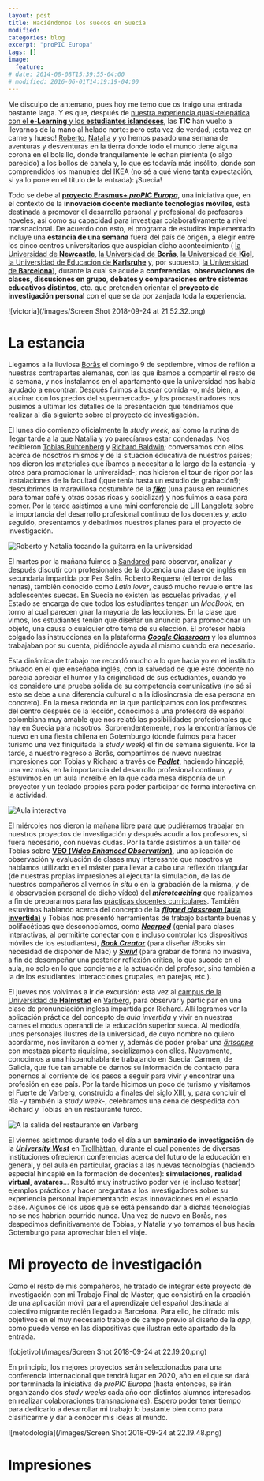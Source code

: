 ```yaml
---
layout: post
title: Haciéndonos los suecos en Suecia
modified:
categories: blog
excerpt: "proPIC Europa"
tags: []
image:
  feature:
# date: 2014-08-08T15:39:55-04:00
# modified: 2016-06-01T14:19:19-04:00
---
```

Me disculpo de antemano, pues hoy me temo que os traigo una entrada bastante larga. Y es que, después de <a href="https://immalopez.github.io/blog/e-learning-1/" target="_blank">nuestra experiencia quasi-telepática con el **e-Learning** y los **estudiantes islandeses**</a>, las **TIC** han vuelto a llevarnos de la mano al helado norte: pero esta vez de verdad, ¡esta vez en carne y hueso! <a href="http://rlarizbeascoa.blogspot.com/?m=1" target="_blank"> Roberto</a>,  <a href="http://elementalblogele.blogspot.com/?m=1" target="_blank">Natalia</a> y yo hemos pasado una semana de aventuras y desventuras en la tierra donde todo el mundo tiene alguna corona en el bolsillo, donde tranquilamente le echan pimienta (o algo parecido) a los bollos de canela y, lo que es todavía más insólito, donde son comprendidos los manuales del IKEA (no sé a qué viene tanta expectación, si ya lo pone en el título de la entrada): ¡Suecia!

Todo se debe al <a href="http://www.propiceuropa.com" target="_blank">**proyecto Erasmus+ _proPIC Europa_**</a>, una iniciativa que, en el contexto de la **innovación docente mediante tecnologías móviles**, está destinada a promover el desarrollo personal y profesional de profesores noveles, así como su capacidad para investigar colaborativamente a nivel transnacional. De acuerdo con esto, el programa de estudios implementado incluye una **estancia de una semana** fuera del país de origen, a elegir entre los cinco centros universitarios que auspician dicho acontecimiento ( <a href="http://www.propiceuropa.com/university-of-newcastle-upon-tyne.html" target="_blank">la Universidad de **Newcastle**</a>, <a href="http://www.propiceuropa.com/houmlgskolan-i-borarings.html" target="_blank">la Universidad de **Borås**</a>, <a href="http://www.propiceuropa.com/christian-albrechts-universitaumlt-zu-kiel.html" target="_blank">la Universidad de **Kiel**</a>, <a href="http://www.propiceuropa.com/paumldagogische-hochschule-karlsruhe.html" target="_blank">la Universidad de Educación de **Karlsruhe**</a> y, por supuesto, <a href="http://www.propiceuropa.com/universitat-de-barcelona.html" target="_blank">la Universidad de **Barcelona**</a>), durante la cual se acude a **conferencias**, **observaciones de clases**, **discusiones en grupo**, **debates y comparaciones entre sistemas educativos distintos**, etc. que pretenden orientar el **proyecto de investigación personal** con el que se da por zanjada toda la experiencia.

![victoria](/images/Screen Shot 2018-09-24 at 21.52.32.png)

# La estancia

Llegamos a la lluviosa <a href="https://es.wikipedia.org/wiki/Borås" target="_blank">Borås</a> el domingo 9 de septiembre, vimos de refilón a nuestras contrapartes alemanas, con las que íbamos a compartir el resto de la semana, y nos instalamos en el apartamento que la universidad nos había ayudado a encontrar. Después fuimos a buscar comida -o, más bien, a alucinar con los precios del supermercado-, y los procrastinadores nos pusimos a ultimar los detalles de la presentación que tendríamos que realizar al día siguiente sobre el proyecto de investigación.

El lunes dio comienzo oficialmente la _study week_, así como la rutina de llegar tarde a la que Natalia y yo parecíamos estar condenadas. Nos recibieron <a href="https://www.hb.se/en/Shortcuts/Contact/Employee/TRU/" target="_blank">Tobias Ruhtenberg</a> y <a href="https://www.hb.se/en/Shortcuts/Contact/Employee/RBA/" target="_blank">Richard Baldwin</a>; conversamos con ellos acerca de nosotros mismos y de la situación educativa de nuestros países; nos dieron los materiales que íbamos a necesitar a lo largo de la estancia -y otros para promocionar la universidad-; nos hicieron el tour de rigor por las instalaciones de la facultad (¡que tenía hasta un estudio de grabación!); descubrimos la maravillosa costumbre de la <a href="https://electricbluefood.com/fika-the-swedish-coffee-break/" target="_blank">**_fika_**</a> (una pausa en reuniones para tomar café y otras cosas ricas y socializar) y nos fuimos a casa para comer. Por la tarde asistimos a una mini conferencia de <a href="https://www.hb.se/en/Research/Research-Portal/Researchers/Langelotz-Lill/" target="_blank">Lill Langelotz</a> sobre la importancia del desarrollo profesional continuo de los docentes y, acto seguido, presentamos y debatimos nuestros planes para el proyecto de investigación.

![Roberto y Natalia tocando la guitarra en la universidad](/images/IMG_5839.JPG)

El martes por la mañana fuimos a <a href="https://en.wikipedia.org/wiki/Sandared" target="_blank">Sandared</a> para observar, analizar y después discutir con profesionales de la docencia una clase de inglés en secundaria impartida por Per Selin. Roberto Requena (el terror de las nenas), también conocido como _Latin lover_, causó mucho revuelo entre las adolescentes suecas. En Suecia no existen las escuelas privadas, y el Estado se encarga de que todos los estudiantes tengan un _MacBook_, en torno al cual parecen girar la mayoría de las lecciones. En la clase que vimos, los estudiantes tenían que diseñar un anuncio para promocionar un objeto, una causa o cualquier otro tema de su elección. El profesor había colgado las instrucciones en la plataforma <a href="https://edu.google.com/intl/es-419/k-12-solutions/classroom/?modal_active=none" target="_blank">**_Google Classroom_**</a> y los alumnos trabajaban por su cuenta, pidiéndole ayuda al mismo cuando era necesario.

Esta dinámica de trabajo me recordó mucho a lo que hacía yo en el instituto privado en el que enseñaba inglés, con la salvedad de que este docente no parecía apreciar el humor y la originalidad de sus estudiantes, cuando yo los considero una prueba sólida de su competencia comunicativa (no sé si esto se debe a una diferencia cultural o a la idiosincrasia de esa persona en concreto). En la mesa redonda en la que participamos con los profesores del centro después de la lección, conocimos a una profesora de español colombiana muy amable que nos relató las posibilidades profesionales que hay en Suecia para nosotros. Sorprendentemente, nos la encontraríamos de nuevo en una fiesta chilena en Gotemburgo (donde fuimos para hacer turismo una vez finiquitada la _study week_) el fin de semana siguiente. Por la tarde, a nuestro regreso a Borås, compartimos de nuevo nuestras impresiones con Tobias y Richard a través de <a href="https://padlet.com" target="_blank">**_Padlet_**</a>, haciendo hincapié, una vez más, en la importancia del desarrollo profesional continuo, y estuvimos en un aula increíble en la que cada mesa disponía de un proyector y un teclado propios para poder participar de forma interactiva en la actividad.

![Aula interactiva](/images/IMG_5834.JPG)

El miércoles nos dieron la mañana libre para que pudiéramos trabajar en nuestros proyectos de investigación y después acudir a los profesores, si fuera necesario, con nuevas dudas. Por la tarde asistimos a un taller de Tobias sobre <a href="https://www.veo-group.com" target="_blank">**VEO (_Video Enhanced Observation_)**</a>, una aplicación de observación y evaluación de clases muy interesante que nosotros ya habíamos utilizado en el máster para llevar a cabo una reflexión triangular (de nuestras propias impresiones al ejecutar la simulación, de las de nuestros compañeros al vernos _in situ_ o en la grabación de la misma, y de la observación personal de dicho vídeo) del <a href="https://en.wikipedia.org/wiki/Microteaching" target="_blank">**_microteaching_**</a> que realizamos a fin de prepararnos para las <a href="https://immalopez.github.io/blog/cierre-practicas/" target="_blank">prácticas docentes curriculares</a>. También estuvimos hablando acerca del concepto de la <a href="https://www.theflippedclassroom.es/what-is-innovacion-educativa/" target="_blank">**_flipped classroom_ (aula invertida)**</a> y Tobias nos presentó herramientas de trabajo bastante buenas y polifacéticas que desconocíamos, como <a href="https://nearpod.com/international?utm_expid=.ZVArKVVVQnSoco-KQvCRUw.1&utm_referrer=" target="_blank">**_Nearpod_**</a> (genial para clases interactivas, al permitirte conectar con e incluso controlar los dispositivos móviles de los estudiantes), <a href="https://bookcreator.com/2015/06/book-creator-for-windows-is-here/" target="_blank">_**Book Creator**_</a> (para diseñar _iBooks_ sin necesidad de disponer de Mac) y <a href="https://www.swivl.com" target="_blank">_**Swivl**_</a> (para grabar de forma no invasiva, a fin de desempeñar una posterior reflexión crítica, lo que sucede en el aula, no solo en lo que concierne a la actuación del profesor, sino también a la de los estudiantes: interacciones grupales, en parejas, etc.).

El jueves nos volvimos a ir de excursión: esta vez al <a href="https://campus.varberg.se" target="_blank">campus de la Universidad de **Halmstad**</a> en <a href="https://es.wikipedia.org/wiki/Varberg" target="_blank">Varberg</a>, para observar y participar en una clase de pronunciación inglesa impartida por Richard. Allí logramos ver la aplicación práctica del concepto de _aula invertida_ y vivir en nuestras carnes el modus operandi de la educación superior sueca. Al mediodía, unos personajes ilustres de la universidad, de cuyo nombre no quiero acordarme, nos invitaron a comer y, además de poder probar una <a href="https://es.wikipedia.org/wiki/Sopa_de_guisantes" target="_blank">_ärtsoppa_</a> con mostaza picante riquísima, socializamos con ellos. Nuevamente, conocimos a una hispanohablante trabajando en Suecia: Carmen, de Galicia, que fue tan amable de darnos su información de contacto para ponernos al corriente de los pasos a seguir para vivir y encontrar una profesión en ese país. Por la tarde hicimos un poco de turismo y visitamos el Fuerte de Varberg, construido a finales del siglo XIII, y, para concluir el día -y también la _study week_-, celebramos una cena de despedida con Richard y Tobias en un restaurante turco.

![A la salida del restaurante en Varberg](/images/41900436_2080705201959978_2742273048685051904_n.jpg)

El viernes asistimos durante todo el día a un **seminario de investigación** de la <a href="https://www.hv.se/en/" target="_blank">_**University West**_</a> en <a href="https://es.wikipedia.org/wiki/Trollhättan" target="_blank">Trollhättan</a>, durante el cual ponentes de diversas instituciones ofrecieron conferencias acerca del futuro de la educación en general, y del aula en particular, gracias a las nuevas tecnologías (haciendo especial hincapié en la formación de docentes): **simulaciones**, **realidad virtual**, **avatares**... Resultó muy instructivo poder ver (e incluso testear) ejemplos prácticos y hacer preguntas a los investigadores sobre su experiencia personal implementando estas innovaciones en el espacio clase. Algunos de los usos que se está pensando dar a dichas tecnologías no se nos habrían ocurrido nunca. Una vez de nuevo en Borås, nos despedimos definitivamente de Tobias, y Natalia y yo tomamos el bus hacia Gotemburgo para aprovechar bien el viaje.

# Mi proyecto de investigación

Como el resto de mis compañeros, he tratado de integrar este proyecto de investigación con mi Trabajo Final de Máster, que consistirá en la creación de una aplicación móvil para el aprendizaje del español destinada al colectivo migrante recién llegado a Barcelona. Para ello, he cifrado mis objetivos en el muy necesario trabajo de campo previo al diseño de la _app_, como puede verse en las diapositivas que ilustran este apartado de la entrada.

![objetivo](/images/Screen Shot 2018-09-24 at 22.19.20.png)

En principio, los mejores proyectos serán seleccionados para una conferencia internacional que tendrá lugar en 2020, año en el que se dará por terminada la iniciativa de _proPIC Europa_ (hasta entonces, se irán organizando dos _study weeks_ cada año con distintos alumnos interesados en realizar colaboraciones transnacionales). Espero poder tener tiempo para dedicarlo a desarrollar mi trabajo lo bastante bien como para clasificarme y dar a conocer mis ideas al mundo.

![metodología](/images/Screen Shot 2018-09-24 at 22.19.48.png)

# Impresiones

